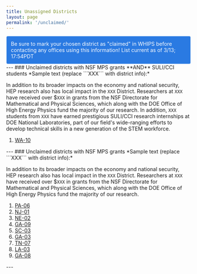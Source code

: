 ```yaml
---
title: Unassigned Districts
layout: page
permalink: '/unclaimed/'
---
```

<style type="text/css">
.alert {
  position: relative;
  padding: 0.75rem 0.75rem;
  border: 1px solid transparent;
  border-radius: 0.25rem;
}
.alert-info {
  color: #fdfdfd;
  background-color: #2a7ae2;
  border-color: #fdfdfd;
}
</style>
<div class="alert alert-info">
Be sure to mark your chosen district as "claimed" in WHIPS before contacting any offices using this information! List current as of 3/13; 17:54PDT
</div>
---
### Unclaimed districts with NSF MPS grants **AND** SULI/CCI students
*Sample text (replace ```XXX``` with district info):* 

In addition to its broader impacts on the economy and national security, HEP research also has local impact in the ```XXX``` District. Researchers at ```XXX``` have received over $```XXX``` in grants from the NSF Directorate for Mathematical and Physical Sciences, which along with the DOE Office of High Energy Physics fund the majority of our research. In addition, ```XXX``` students from ```XXX``` have earned prestigious SULI/CCI research internships at DOE National Laboratories, part of our field's wide-ranging efforts to develop technical skills in a new generation of the STEM workforce.
<ol>
<li><a href="https://mbaumer.github.io/us_hep_funding/states/WA/#WA-10">WA-10</a></li>
</ol>
---
### Unclaimed districts with NSF MPS grants
*Sample text (replace ```XXX``` with district info):* 

In addition to its broader impacts on the economy and national security, HEP research also has local impact in the ```XXX``` District. Researchers at ```XXX``` have received over $```XXX``` in grants from the NSF Directorate for Mathematical and Physical Sciences, which along with the DOE Office of High Energy Physics fund the majority of our research.
<ol>
<li><a href="https://mbaumer.github.io/us_hep_funding/states/PA/#PA-06">PA-06</a></li>
<li><a href="https://mbaumer.github.io/us_hep_funding/states/NJ/#NJ-01">NJ-01</a></li>
<li><a href="https://mbaumer.github.io/us_hep_funding/states/NE/#NE-02">NE-02</a></li>
<li><a href="https://mbaumer.github.io/us_hep_funding/states/GA/#GA-09">GA-09</a></li>
<li><a href="https://mbaumer.github.io/us_hep_funding/states/SC/#SC-03">SC-03</a></li>
<li><a href="https://mbaumer.github.io/us_hep_funding/states/GA/#GA-03">GA-03</a></li>
<li><a href="https://mbaumer.github.io/us_hep_funding/states/TN/#TN-07">TN-07</a></li>
<li><a href="https://mbaumer.github.io/us_hep_funding/states/LA/#LA-03">LA-03</a></li>
<li><a href="https://mbaumer.github.io/us_hep_funding/states/GA/#GA-08">GA-08</a></li>
</ol>
---
